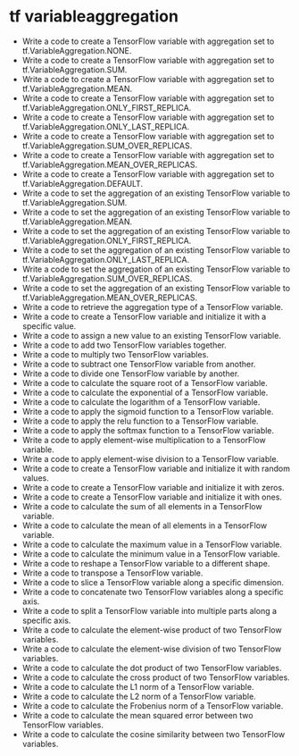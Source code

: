# tf variableaggregation

- Write a code to create a TensorFlow variable with aggregation set to tf.VariableAggregation.NONE.
- Write a code to create a TensorFlow variable with aggregation set to tf.VariableAggregation.SUM.
- Write a code to create a TensorFlow variable with aggregation set to tf.VariableAggregation.MEAN.
- Write a code to create a TensorFlow variable with aggregation set to tf.VariableAggregation.ONLY_FIRST_REPLICA.
- Write a code to create a TensorFlow variable with aggregation set to tf.VariableAggregation.ONLY_LAST_REPLICA.
- Write a code to create a TensorFlow variable with aggregation set to tf.VariableAggregation.SUM_OVER_REPLICAS.
- Write a code to create a TensorFlow variable with aggregation set to tf.VariableAggregation.MEAN_OVER_REPLICAS.
- Write a code to create a TensorFlow variable with aggregation set to tf.VariableAggregation.DEFAULT.
- Write a code to set the aggregation of an existing TensorFlow variable to tf.VariableAggregation.SUM.
- Write a code to set the aggregation of an existing TensorFlow variable to tf.VariableAggregation.MEAN.
- Write a code to set the aggregation of an existing TensorFlow variable to tf.VariableAggregation.ONLY_FIRST_REPLICA.
- Write a code to set the aggregation of an existing TensorFlow variable to tf.VariableAggregation.ONLY_LAST_REPLICA.
- Write a code to set the aggregation of an existing TensorFlow variable to tf.VariableAggregation.SUM_OVER_REPLICAS.
- Write a code to set the aggregation of an existing TensorFlow variable to tf.VariableAggregation.MEAN_OVER_REPLICAS.
- Write a code to retrieve the aggregation type of a TensorFlow variable.
- Write a code to create a TensorFlow variable and initialize it with a specific value.
- Write a code to assign a new value to an existing TensorFlow variable.
- Write a code to add two TensorFlow variables together.
- Write a code to multiply two TensorFlow variables.
- Write a code to subtract one TensorFlow variable from another.
- Write a code to divide one TensorFlow variable by another.
- Write a code to calculate the square root of a TensorFlow variable.
- Write a code to calculate the exponential of a TensorFlow variable.
- Write a code to calculate the logarithm of a TensorFlow variable.
- Write a code to apply the sigmoid function to a TensorFlow variable.
- Write a code to apply the relu function to a TensorFlow variable.
- Write a code to apply the softmax function to a TensorFlow variable.
- Write a code to apply element-wise multiplication to a TensorFlow variable.
- Write a code to apply element-wise division to a TensorFlow variable.
- Write a code to create a TensorFlow variable and initialize it with random values.
- Write a code to create a TensorFlow variable and initialize it with zeros.
- Write a code to create a TensorFlow variable and initialize it with ones.
- Write a code to calculate the sum of all elements in a TensorFlow variable.
- Write a code to calculate the mean of all elements in a TensorFlow variable.
- Write a code to calculate the maximum value in a TensorFlow variable.
- Write a code to calculate the minimum value in a TensorFlow variable.
- Write a code to reshape a TensorFlow variable to a different shape.
- Write a code to transpose a TensorFlow variable.
- Write a code to slice a TensorFlow variable along a specific dimension.
- Write a code to concatenate two TensorFlow variables along a specific axis.
- Write a code to split a TensorFlow variable into multiple parts along a specific axis.
- Write a code to calculate the element-wise product of two TensorFlow variables.
- Write a code to calculate the element-wise division of two TensorFlow variables.
- Write a code to calculate the dot product of two TensorFlow variables.
- Write a code to calculate the cross product of two TensorFlow variables.
- Write a code to calculate the L1 norm of a TensorFlow variable.
- Write a code to calculate the L2 norm of a TensorFlow variable.
- Write a code to calculate the Frobenius norm of a TensorFlow variable.
- Write a code to calculate the mean squared error between two TensorFlow variables.
- Write a code to calculate the cosine similarity between two TensorFlow variables.